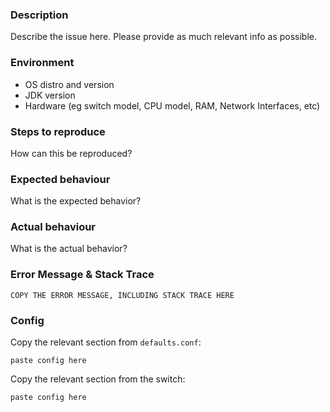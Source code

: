 ### Description
Describe the issue here.  Please provide as much relevant info as possible.

### Environment
* OS distro and version
* JDK version
* Hardware (eg switch model, CPU model, RAM, Network Interfaces, etc)

### Steps to reproduce
How can this be reproduced?

### Expected behaviour
What is the expected behavior?

### Actual behaviour
What is the actual behavior?

### Error Message & Stack Trace
```
COPY THE ERROR MESSAGE, INCLUDING STACK TRACE HERE
```

### Config
Copy the relevant section from `defaults.conf`:
```
paste config here
```
Copy the relevant section from the switch:
```
paste config here
```